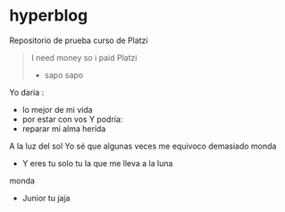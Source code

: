 # hyperblog
Repositorio de prueba curso de Platzi
> I need money so i paid Platzi 
> - sapo sapo

Yo daria :
* lo mejor de mi vida
* por estar con vos
Y podría:
* reparar mi alma herida

A la luz del sol
Yo sé que algunas veces me equivoco demasiado
monda
* Y eres tu solo tu la que me lleva a la luna

monda
* Junior tu jaja
